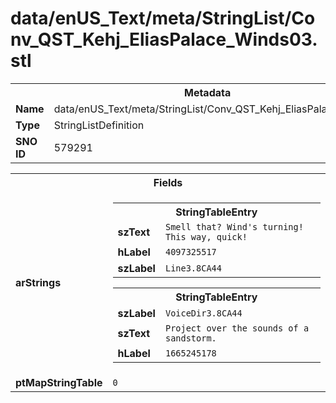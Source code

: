 <h1>data/enUS_Text/meta/StringList/Conv_QST_Kehj_EliasPalace_Winds03.stl</h1><table><tr><th colspan="100%">Metadata</th></tr><tr><td><b>Name</b></td><td>data/enUS_Text/meta/StringList/Conv_QST_Kehj_EliasPalace_Winds03.stl</td></tr><tr><td><b>Type</b></td><td>StringListDefinition</td></tr><tr><td><b>SNO ID</b></td><td>579291</td></tr></table>

<table><tr><th colspan="100%">Fields</th></tr><tr><td><b>arStrings</b></td><td><table><tr><th colspan="100%">StringTableEntry</th></tr><tr><td><b>szText</b></td><td><code>Smell that? Wind's turning! This way, quick!</code></td></tr><tr><td><b>hLabel</b></td><td><code>4097325517</code></td></tr><tr><td><b>szLabel</b></td><td><code>Line3.8CA44</code></td></tr></table>


<table><tr><th colspan="100%">StringTableEntry</th></tr><tr><td><b>szLabel</b></td><td><code>VoiceDir3.8CA44</code></td></tr><tr><td><b>szText</b></td><td><code>Project over the sounds of a sandstorm. </code></td></tr><tr><td><b>hLabel</b></td><td><code>1665245178</code></td></tr></table>


</td></tr><tr><td><b>ptMapStringTable</b></td><td><code>0</code></td></tr></table>

